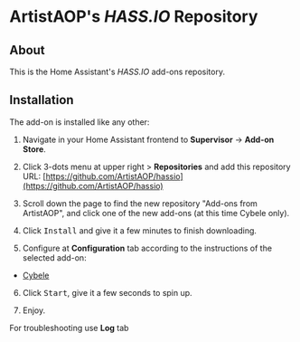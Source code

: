 # ArtistAOP's _HASS.IO_ Repository

## About

This is the Home Assistant's _HASS.IO_ add-ons repository.

## Installation

The add-on is installed like any other:

1. Navigate in your Home Assistant frontend to **Supervisor** -> **Add-on Store**.

2. Click 3-dots menu at upper right > **Repositories** and add this repository URL: [https://github.com/ArtistAOP/hassio](https://github.com/ArtistAOP/hassio)

3. Scroll down the page to find the new repository "Add-ons from ArtistAOP", and click one of the new add-ons (at this time Cybele only).

4. Click <kbd>Install</kbd> and give it a few minutes to finish downloading.

5. Configure at **Configuration** tab according to the instructions of the selected add-on:
- [Cybele](./cybele)

6. Click <kbd>Start</kbd>, give it a few seconds to spin up.

7. Enjoy.

For troubleshooting use **Log** tab